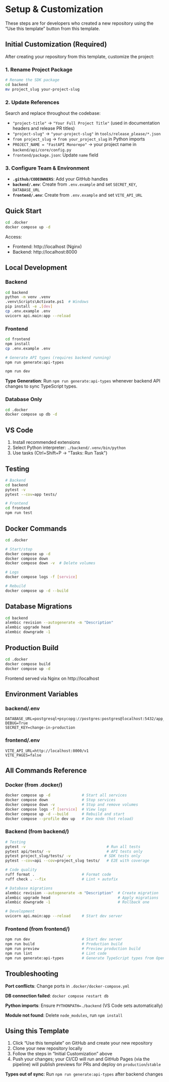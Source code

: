 # Setup & Customization

These steps are for developers who created a new repository using the “Use this template” button from this template.

## Initial Customization (Required)

After creating your repository from this template, customize the project:

### 1. Rename Project Package

```bash
# Rename the SDK package
cd backend
mv project_slug your-project-slug
```

### 2. Update References

Search and replace throughout the codebase:

-   `"project-title"` → `"Your Full Project Title"` (used in documentation headers and release PR titles)
-   `"project-slug"` → `"your-project-slug"` in `tools/release_please/*.json`
-   `from project_slug` → `from your_project_slug` in Python imports
-   `PROJECT_NAME = "FastAPI Monorepo"` → your project name in `backend/api/core/config.py`
-   `frontend/package.json`: Update `name` field

### 3. Configure Team & Environment

-   **`.github/CODEOWNERS`**: Add your GitHub handles
-   **`backend/.env`**: Create from `.env.example` and set `SECRET_KEY`, `DATABASE_URL`
-   **`frontend/.env`**: Create from `.env.example` and set `VITE_API_URL`

## Quick Start

```bash
cd .docker
docker compose up -d
```

Access:

-   Frontend: http://localhost (Nginx)
-   Backend: http://localhost:8000

## Local Development

### Backend

```bash
cd backend
python -m venv .venv
.venv\Scripts\Activate.ps1  # Windows
pip install -e .[dev]
cp .env.example .env
uvicorn api.main:app --reload
```

### Frontend

```bash
cd frontend
npm install
cp .env.example .env

# Generate API types (requires backend running)
npm run generate:api-types

npm run dev
```

**Type Generation**: Run `npm run generate:api-types` whenever backend API changes to sync TypeScript types.

### Database Only

```bash
cd .docker
docker compose up db -d
```

## VS Code

1. Install recommended extensions
2. Select Python interpreter: `./backend/.venv/bin/python`
3. Use tasks (Ctrl+Shift+P → "Tasks: Run Task")

## Testing

```bash
# Backend
cd backend
pytest -v
pytest --cov=app tests/

# Frontend
cd frontend
npm run test
```

## Docker Commands

```bash
cd .docker

# Start/stop
docker compose up -d
docker compose down
docker compose down -v  # Delete volumes

# Logs
docker compose logs -f [service]

# Rebuild
docker compose up -d --build
```

## Database Migrations

```bash
cd backend
alembic revision --autogenerate -m "Description"
alembic upgrade head
alembic downgrade -1
```

## Production Build

```bash
cd .docker
docker compose build
docker compose up -d
```

Frontend served via Nginx on http://localhost

## Environment Variables

### backend/.env

```
DATABASE_URL=postgresql+psycopg://postgres:postgres@localhost:5432/app_db
DEBUG=True
SECRET_KEY=change-in-production
```

### frontend/.env

```
VITE_API_URL=http://localhost:8000/v1
VITE_PAGES=false
```

## All Commands Reference

### Docker (from .docker/)

```bash
docker compose up -d              # Start all services
docker compose down               # Stop services
docker compose down -v            # Stop and remove volumes
docker compose logs -f [service]  # View logs
docker compose up -d --build      # Rebuild and start
docker compose --profile dev up   # Dev mode (hot reload)
```

### Backend (from backend/)

```bash
# Testing
pytest -v                                    # Run all tests
pytest api/tests/ -v                         # API tests only
pytest project_slug/tests/ -v               # SDK tests only
pytest --cov=api --cov=project_slug tests/   # E2E with coverage

# Code quality
ruff format .                     # Format code
ruff check . --fix                # Lint + autofix

# Database migrations
alembic revision --autogenerate -m "Description"  # Create migration
alembic upgrade head                              # Apply migrations
alembic downgrade -1                              # Rollback one

# Development
uvicorn api.main:app --reload     # Start dev server
```

### Frontend (from frontend/)

```bash
npm run dev                       # Start dev server
npm run build                     # Production build
npm run preview                   # Preview production build
npm run lint                      # Lint code
npm run generate:api-types        # Generate TypeScript types from OpenAPI
```

## Troubleshooting

**Port conflicts**: Change ports in `.docker/docker-compose.yml`

**DB connection failed**: `docker compose restart db`

**Python imports**: Ensure `PYTHONPATH=./backend` (VS Code sets automatically)

**Module not found**: Delete `node_modules`, run `npm install`

## Using this Template

1. Click “Use this template” on GitHub and create your new repository
2. Clone your new repository locally
3. Follow the steps in “Initial Customization” above
4. Push your changes; your CI/CD will run and GitHub Pages (via the pipeline) will publish previews for PRs and deploy on `production`/`stable`

**Types out of sync**: Run `npm run generate:api-types` after backend changes
